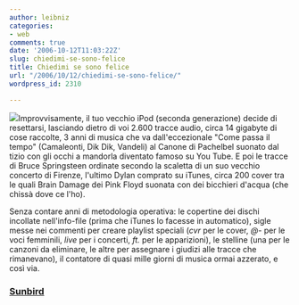 ```yaml
---
author: leibniz
categories:
- web
comments: true
date: '2006-10-12T11:03:22Z'
slug: chiedimi-se-sono-felice
title: Chiedimi se sono felice
url: "/2006/10/12/chiedimi-se-sono-felice/"
wordpress_id: 2310

---
```

![](http://www.sunbirdtravelcompany.com/blog/ipod.gif)Improvvisamente, il tuo vecchio iPod (seconda generazione) decide di resettarsi, lasciando dietro di voi 2.600 tracce audio, circa 14 gigabyte di cose raccolte, 3 anni di musica che va dall'eccezionale "Come passa il tempo" (Camaleonti, Dik Dik, Vandeli) al Canone di Pachelbel suonato dal tizio con gli occhi a mandorla diventato famoso su You Tube. E poi le tracce di Bruce Springsteen ordinate secondo la scaletta di un suo vecchio concerto di Firenze, l'ultimo Dylan comprato su iTunes, circa 200 cover tra le quali Brain Damage dei Pink Floyd suonata con dei bicchieri d'acqua (che chissà dove ce l'ho).

Senza contare anni di metodologia operativa: le copertine dei dischi incollate nell'info-file (prima che iTunes lo facesse in automatico), sigle messe nei commenti per creare playlist speciali (_cvr_ per le cover, _@-_ per le voci femminili, _live_ per i concerti, _ft._ per le apparizioni), le stelline (una per le canzoni da eliminare, le altre per assegnare i giudizi alle tracce che rimanevano), il contatore di quasi mille giorni di musica ormai azzerato, e così via.

### [Sunbird](http://www.sunbirdtravelcompany.com/blog/ipod.gif)
